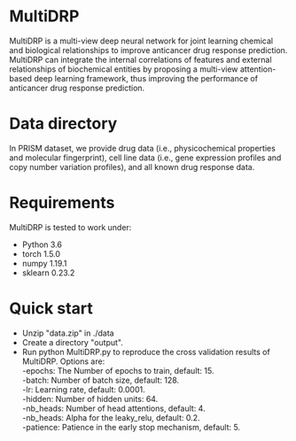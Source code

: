 # MultiDRP
MultiDRP is a multi-view deep neural network for joint learning chemical and biological relationships to improve anticancer drug response prediction. MultiDRP can integrate the internal correlations of features and external relationships of biochemical entities by proposing a multi-view attention-based deep learning framework, thus improving the performance of anticancer drug response prediction.

# Data directory
In PRISM dataset, we provide drug data (i.e., physicochemical properties and molecular fingerprint), cell line data (i.e., gene expression profiles and copy number variation profiles), and all known drug response data.

# Requirements
MultiDRP is tested to work under:
* Python 3.6
* torch 1.5.0
* numpy 1.19.1
* sklearn 0.23.2

# Quick start
* Unzip "data.zip" in ./data
* Create a directory "output".  
* Run python MultiDRP.py to reproduce the cross validation results of MultiDRP. Options are:  
-epochs: The Number of epochs to train, default: 15.  
-batch: Number of batch size, default: 128.  
-lr: Learning rate, default: 0.0001.  
-hidden: Number of hidden units: 64.  
-nb_heads: Number of head attentions, default: 4.  
-nb_heads: Alpha for the leaky_relu, default: 0.2.  
-patience: Patience in the early stop mechanism, default: 5.  
